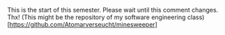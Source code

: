 This is the start of this semester. Please wait until this comment changes.
Thx!
(This might be the repository of my software engineering class)[https://github.com/Atomarverseucht/minesweeper]
